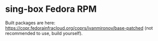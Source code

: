 # sing-box Fedora RPM

Built packages are here:
https://copr.fedorainfracloud.org/coprs/ivanmironov/base-patched
(not recommended to use, build yourself).
